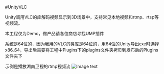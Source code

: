 #UnityVLC

Unity调用VLC的库解码视频显示到3D场景中，支持常见本地视频和rtmp、rtsp等视频流。

本工程仅为Demo，做产品请各位商店寻找UMP插件

系统是64位的，因为我用的VLC的类库是64位的，用64位的Unity导出exe时选择x86_64，导出后需要将工程中Plugins下的plugins文件夹拷贝到发布后的Plugins文件夹下

示例是播放湖南卫视的rtmp视频流
![Image text](https://www.xuefei.net.cn/usr/uploads/2019/03/733853663.jpg)